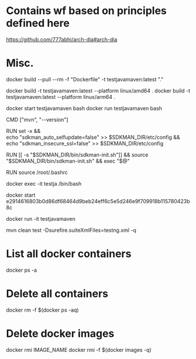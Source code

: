 # Contains wf based on principles defined here 
https://github.com/777abhi/arch-dia#arch-dia



# Misc.
docker build --pull --rm -f "Dockerfile" -t testjavamaven:latest "."

docker build -t testjavamaven:latest --platform linux/amd64 .
docker build -t testjavamaven:latest --platform linux/arm64 .


docker start testjavamaven bash
docker run testjavamaven bash

CMD ["mvn", "--version"]

RUN set -x && \
    echo "sdkman_auto_selfupdate=false" >> $SDKMAN_DIR/etc/config && \
    echo "sdkman_insecure_ssl=false" >> $SDKMAN_DIR/etc/config


RUN [[ -s "$SDKMAN_DIR/bin/sdkman-init.sh"]] && source "$SDKMAN_DIR/bin/sdkman-init.sh" && exec "$@"

RUN source /root/.bashrc

docker exec -it testja /bin/bash

docker start e2914616803b0d86df68464d9beb24eff6c5e5d246e9f709918b115780423b8c

docker run -it testjavamaven


mvn clean test -Dsurefire.suiteXmlFiles=testng.xml -q

# List all docker containers 
docker ps -a

# Delete all containers
docker rm -f $(docker ps -aq)

# Delete docker images 
docker rmi IMAGE_NAME
docker rmi -f $(docker images -q)



